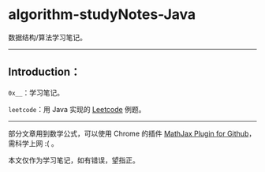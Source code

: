 # algorithm-studyNotes-Java



数据结构/算法学习笔记。

----

## Introduction：



`0x__`：学习笔记。

`leetcode`：用 Java 实现的 [Leetcode](https://leetcode-cn.com) 例题。

----

部分文章用到数学公式，可以使用 Chrome 的插件 [MathJax Plugin for Github](https://chrome.google.com/webstore/detail/ioemnmodlmafdkllaclgeombjnmnbima)，需科学上网 :(  。

本文仅作为学习笔记，如有错误，望指正。